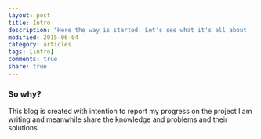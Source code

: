 ```yaml
---
layout: post
title: Intro 
description: "Here the way is started. Let's see what it's all about ..."
modified: 2015-06-04
category: articles
tags: [intro]
comments: true
share: true
---
```

### So why?
This blog is created with intention to report my progress on the project I am writing and meanwhile share the knowledge and problems and their solutions.
